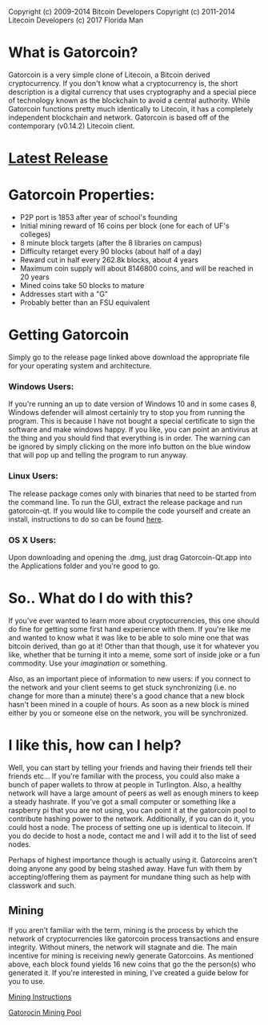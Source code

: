 Copyright (c) 2009-2014 Bitcoin Developers Copyright (c) 2011-2014 Litecoin Developers (c) 2017 Florida Man 

# What is Gatorcoin?
Gatorcoin is a very simple clone of Litecoin, a Bitcoin derived cryptocurrency. If you don't know what a cryptocurrency is, the short description is a digital currency that uses cryptography and a special piece of technology known as the blockchain to avoid a central authority. While Gatorcoin functions pretty much identically to Litecoin, it has a completely independent blockchain and network. Gatorcoin is based off of the contemporary (v0.14.2) Litecoin client.

# [Latest Release](https://github.com/schyczewski/gatorcoin/releases/tag/v0.14.2)

# Gatorcoin Properties:
- P2P port is 1853 after year of school's founding
- Initial mining reward of 16 coins per block (one for each of UF's colleges)
- 8 minute block targets (after the 8 libraries on campus)
- Difficulty retarget every 90 blocks (about half of a day)
- Reward cut in half every 262.8k blocks, about 4 years
- Maximum coin supply will about 8146800 coins, and will be reached in 20 years
- Mined coins take 50 blocks to mature
- Addresses start with a "G"
- Probably better than an FSU equivalent

# Getting Gatorcoin

Simply go to the release page linked above download the appropriate file for your operating system and architecture. 

### Windows Users: 
If you're running an up to date version of Windows 10 and in some cases 8, Windows defender will almost certainly try to stop you from running the program. This is because I have not bought a special certificate to sign the software and make windows happy. If you like, you can point an antivirus at the thing and you should find that everything is in order. The warning can be ignored by simply clicking on the more info button on the blue window that will pop up and telling the program to run anyway. 

### Linux Users:
The release package comes only with binaries that need to be started from the command line. To run the GUI, extract the release package and run gatorcoin-qt. If you would like to compile the code yourself and create an install, instructions to do so can be found [here](doc/build-unix.md).

### OS X Users:
Upon downloading and opening the .dmg, just drag Gatorcoin-Qt.app into the Applications folder and you're good to go.

# So.. What do I do with this?
If you've ever wanted to learn more about cryptocurrencies, this one should do fine for getting some first hand experience with them. If you're like me and wanted to know what it was like to be able to solo mine one that was bitcoin derived, than go at it! Other than that though, use it for whatever you like, whether that be turning it into a meme, some sort of inside joke or a fun commodity. Use your *imagination* or something. 

Also, as an important piece of information to new users: if you connect to the network and your client seems to get stuck synchronizing (i.e. no change for more than a minute) there's a good chance that a new block hasn't been mined in a couple of hours. As soon as a new block is mined either by you or someone else on the network, you will be synchronized. 

# I like this, how can I help?
Well, you can start by telling your friends and having their friends tell their friends etc... If you're familiar with the process, you could also make a bunch of paper wallets to throw at people in Turlington. Also, a healthy network will have a large amount of peers as well as enough miners to keep a steady hashrate. If you've got a small computer or something like a raspberry pi that you are not using, you can point it at the gatorcoin pool to contribute hashing power to the network. Additionally, if you can do it, you could host a node. The process of setting one up is identical to litecoin. If you do decide to host a node, contact me and I will add it to the list of seed nodes.  

Perhaps of highest importance though is actually using it. Gatorcoins aren't doing anyone any good by being stashed away. Have fun with them by accepting/offering them as payment for mundane thing such as help with classwork and such. 

## Mining
If you aren't familiar with the term, mining is the process by which the network of cryptocurrencies like gatorcoin process transactions and ensure integrity. Without miners, the network will stagnate and die. The main incentive for mining is receiving newly generate Gatorcoins. As mentioned above, each block found yields 16 new coins that go the the person(s) who generated it. If you're interested in mining, I've created a guide below for you to use.   

[Mining Instructions](doc/mining.md)

[Gatorocin Mining Pool](http://165.227.127.93/)
